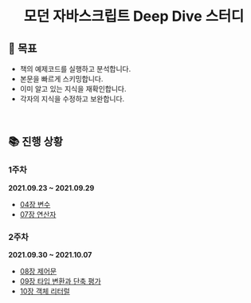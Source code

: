<h1 align="center">
  모던 자바스크립트 Deep Dive 스터디
</h1>

## 🎯 목표

-   책의 예제코드를 실행하고 분석합니다.
-   본문을 빠르게 스키밍합니다.
-   이미 알고 있는 지식을 재확인합니다.
-   각자의 지식을 수정하고 보완합니다.

<br>

## 📚 진행 상황

### 1주차

**2021.09.23 ~ 2021.09.29**

-   [04장 변수](/docs/04-변수.md)
-   [07장 연산자](/docs/07-연산자.md)

### 2주차

**2021.09.30 ~ 2021.10.07**

-   [08장 제어문](/docs/08-제어문.md)
-   [09장 타입 변환과 단축 평가](/docs/09-타입변환과단축평가.md)
-   [10장 객체 리터럴](/docs/10-객체리터럴.md)
